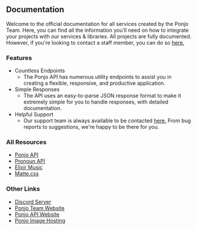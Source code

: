 ## Documentation

Welcome to the official documentation for all services created by the Ponjo Team. Here, you can find all the information 
you'll need on how to integrate your projects with our services & libraries. All projects are fully documented. However,
if you're looking to contact a staff member, you can do so [here.](https://ponjo.club/discord)

### Features

- Countless Endpoints
  - The Ponjo API has numerous utility endpoints to assist you in creating a flexible, responsive, and productive application.
- Simple Responses
  - The API uses an easy-to-parse JSON response format to make it extremely simple for you to handle responses, with detailed documentation.
- Helpful Support
  - Our support team is always available to be contacted [here.](https://ponjo.club/discord) From bug reports to suggestions, we're happy to be there for you.

### All Resources

- [Ponjo API](/Ponjo-API)
- [Pronoun API]()
- [Elixir Music]()
- [Matte.css]()

### Other Links

- [Discord Server](https://ponjo.club/discord)
- [Ponjo Team Website](https://ponjo.club)
- [Ponjo API Website](https://app.ponjo.club)
- [Ponjo Image Hosting](https://app.ponjo.club/hosting)

